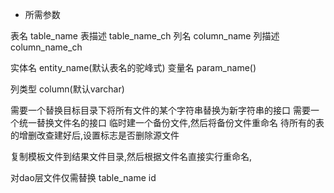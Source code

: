- 所需参数

表名 table_name
表描述 table_name_ch
列名 column_name
列描述 column_name_ch

实体名 entity_name(默认表名的驼峰式)
变量名 param_name()

列类型 column(默认varchar)


需要一个替换目标目录下将所有文件的某个字符串替换为新字符串的接口
需要一个统一替换文件名的接口
临时建一个备份文件,然后将备份文件重命名
待所有的表的增删改查建好后,设置标志是否删除源文件


复制模板文件到结果文件目录,然后根据文件名直接实行重命名,


对dao层文件仅需替换 table_name id